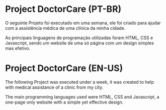 # Project DoctorCare (PT-BR)

O seguinte Projeto foi executado em uma semana, ele foi criado para ajudar com a assistência médica de uma clínica da minha cidade.

As principais linguagens de programação utilizadas foram HTML, CSS e Javascript, sendo um website de uma só página com um design simples mas efetivo.

# Project DoctorCare (EN-US)

The following Project was executed under a week, it was created to help with medical assistance of a clinic from my city.

The main programming languages used were HTML, CSS and Javascript, a one-page only website with a simple yet effective design.
